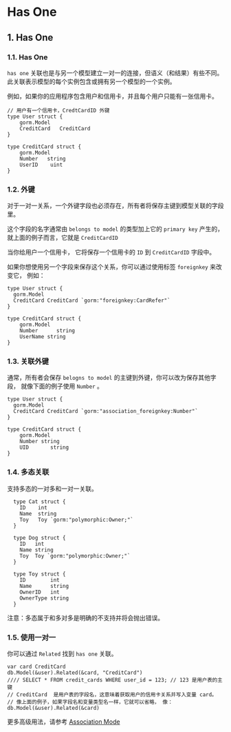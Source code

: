 # Has One

## 1. Has One <a id="has-one"></a>

### 1.1. Has One <a id="has-one_1"></a>

`has one` 关联也是与另一个模型建立一对一的连接，但语义（和结果）有些不同。 此关联表示模型的每个实例包含或拥有另一个模型的一个实例。

例如，如果你的应用程序包含用户和信用卡，并且每个用户只能有一张信用卡。

```text
// 用户有一个信用卡，CredtCardID 外键
type User struct {
    gorm.Model
    CreditCard   CreditCard
}

type CreditCard struct {
    gorm.Model
    Number   string
    UserID    uint
}
```

### 1.2. 外键 <a id="&#x5916;&#x952E;"></a>

对于一对一关系，一个外键字段也必须存在，所有者将保存主键到模型关联的字段里。

这个字段的名字通常由 `belongs to model` 的类型加上它的 `primary key` 产生的，就上面的例子而言，它就是 `CreditCardID`

当你给用户一个信用卡， 它将保存一个信用卡的 `ID` 到 `CreditCardID` 字段中。

如果你想使用另一个字段来保存这个关系，你可以通过使用标签 `foreignkey` 来改变它， 例如：

```text
type User struct {
  gorm.Model
  CreditCard CreditCard `gorm:"foreignkey:CardRefer"`
}

type CreditCard struct {
    gorm.Model
    Number      string
    UserName string
}
```

### 1.3. 关联外键 <a id="&#x5173;&#x8054;&#x5916;&#x952E;"></a>

通常，所有者会保存 `belogns to model` 的主键到外键，你可以改为保存其他字段， 就像下面的例子使用 `Number` 。

```text
type User struct {
  gorm.Model
  CreditCard CreditCard `gorm:"association_foreignkey:Number"`
}

type CreditCard struct {
    gorm.Model
    Number string
    UID       string
}
```

### 1.4. 多态关联 <a id="&#x591A;&#x6001;&#x5173;&#x8054;"></a>

支持多态的一对多和一对一关联。

```text
  type Cat struct {
    ID    int
    Name  string
    Toy   Toy `gorm:"polymorphic:Owner;"`
  }

  type Dog struct {
    ID   int
    Name string
    Toy  Toy `gorm:"polymorphic:Owner;"`
  }

  type Toy struct {
    ID        int
    Name      string
    OwnerID   int
    OwnerType string
  }
```

注意：多态属于和多对多是明确的不支持并将会抛出错误。

### 1.5. 使用一对一 <a id="&#x4F7F;&#x7528;&#x4E00;&#x5BF9;&#x4E00;"></a>

你可以通过 `Related` 找到 `has one` 关联。

```text
var card CreditCard
db.Model(&user).Related(&card, "CreditCard")
//// SELECT * FROM credit_cards WHERE user_id = 123; // 123 是用户表的主键
// CreditCard  是用户表的字段名，这意味着获取用户的信用卡关系并写入变量 card。
// 像上面的例子，如果字段名和变量类型名一样，它就可以省略， 像：
db.Model(&user).Related(&card)
```

更多高级用法，请参考 [Association Mode](https://github.com/jinzhu/gorm.io/blob/master/docs/associations.html#Association-Mode)

